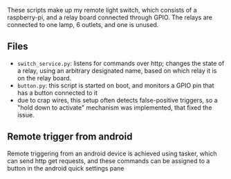 These scripts make up my remote light switch, which consists of a raspberry-pi,
and a relay board connected through GPIO.
The relays are connected to one lamp, 6 outlets, and one is unused.

## Files

- `switch_service.py`: listens for commands over http; changes the state of a
  relay, using an arbitrary designated name, based on which relay it is on the
  relay board.
- `button.py`: this script is started on boot, and monitors a GPIO pin that has
  a button connected to it
- due to crap wires, this setup often detects false-positive triggers, so a
  "hold down to activate" mechanism was implemented, that fixed the issue.

## Remote trigger from android

Remote triggering from an android device is achieved using tasker, which
can send http get requests, and these commands can be assigned to a button in
the android quick settings pane
